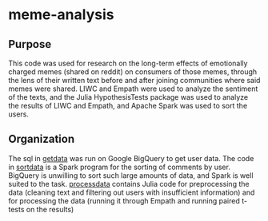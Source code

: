 # meme-analysis

## Purpose

This code was used for research on the long-term effects of emotionally charged memes
(shared on reddit) on consumers of those memes, through the lens of their written text
before and after joining communities where said memes were shared. LIWC and Empath
were used to analyze the sentiment of the texts, and the Julia HypothesisTests package
was used to analyze the results of LIWC and Empath, and Apache Spark was used to sort
the users.

## Organization

The sql in [getdata](getdata) was run on Google BigQuery to get user data.
The code in [sortdata](sortdata) is a Spark program for the sorting of comments by user.
BigQuery is unwilling to sort such large amounts of data, and Spark is well suited
to the task. [processdata](processdata) contains Julia code for preprocessing the data
(cleaning text and filtering out users with insufficient information) and for processing
the data (running it through Empath and running paired t-tests on the results)
